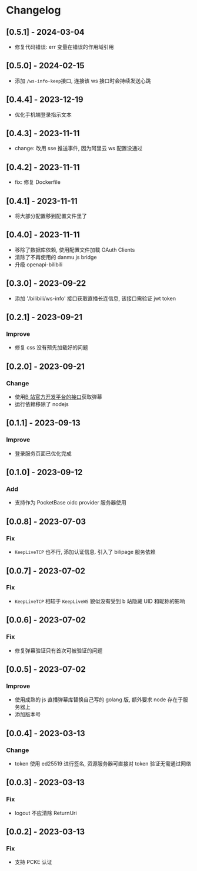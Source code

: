 # Changelog

## [0.5.1] - 2024-03-04

- 修复代码错误: err 变量在错误的作用域引用

## [0.5.0] - 2024-02-15

- 添加 `/ws-info-keep`接口, 连接该 ws 接口时会持续发送心跳

## [0.4.4] - 2023-12-19

- 优化手机端登录指示文本

## [0.4.3] - 2023-11-11

- change: 改用 sse 推送事件, 因为阿里云 ws 配置没通过

## [0.4.2] - 2023-11-11

- fix: 修复 Dockerfile

## [0.4.1] - 2023-11-11

- 将大部分配置移到配置文件里了

## [0.4.0] - 2023-11-11

- 移除了数据库依赖, 使用配置文件加载 OAuth Clients
- 清除了不再使用的 danmu js bridge
- 升级 openapi-bilibili

## [0.3.0] - 2023-09-22

- 添加 '/bilibili/ws-info' 接口获取直播长连信息, 该接口需验证 jwt token

## [0.2.1] - 2023-09-21

### Improve

- 修复 css 没有预先加载好的问题

## [0.2.0] - 2023-09-21

### Change

- 使用[B 站官方开发平台的接口](https://open-live.bilibili.com/document/f9ce25be-312e-1f4a-85fd-fef21f1637f8)获取弹幕
- 运行依赖移除了 nodejs

## [0.1.1] - 2023-09-13

### Improve

- 登录服务页面已优化完成

## [0.1.0] - 2023-09-12

### Add

- 支持作为 PocketBase oidc provider 服务器使用

## [0.0.8] - 2023-07-03

### Fix

- `KeepLiveTCP` 也不行, 添加认证信息. 引入了 bilipage 服务依赖

## [0.0.7] - 2023-07-02

### Fix

- `KeepLiveTCP` 相较于 `KeepLiveWS` 貌似没有受到 b 站隐藏 UID 和昵称的影响

## [0.0.6] - 2023-07-02

### Fix

- 修复弹幕验证只有首次可被验证的问题

## [0.0.5] - 2023-07-02

### Improve

- 使用成熟的 js 直播弹幕库替换自己写的 golang 版, 额外要求 node 存在于服务器上
- 添加版本号

## [0.0.4] - 2023-03-13

### Change

- token 使用 ed25519 进行签名, 资源服务器可直接对 token 验证无需通过网络

## [0.0.3] - 2023-03-13

### Fix

- logout 不应清除 ReturnUri

## [0.0.2] - 2023-03-13

### Fix

- 支持 PCKE 认证
